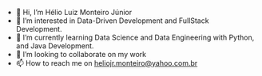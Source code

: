 - 👋 Hi, I’m Hélio Luiz Monteiro Júnior
- 👀 I’m interested in Data-Driven Development and FullStack Development.
- 🌱 I’m currently learning Data Science and Data Engineering with Python, and Java Development.
- 💞️ I’m looking to collaborate on my work
- 📫 How to reach me on heliojr.monteiro@yahoo.com.br

<!---
heliomonteiro/heliomonteiro is a ✨ special ✨ repository because its `README.md` (this file) appears on your GitHub profile.
You can click the Preview link to take a look at your changes.
--->
